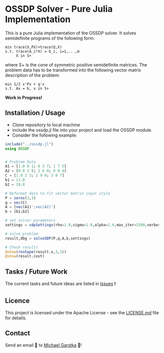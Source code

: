 # OSSDP Solver - Pure Julia Implementation
This is a pure Julia implementation of the OSSDP solver. It solves semidefinite programs of the following form:
```
min trace(X,PX)+trace(Q,X) 
s.t. trace(A_i*X) = b_i, i=1,...,m
     X in S+
```
where S+ is the cone of symmetric positive semidefinite matrices. The problem data has to be transformed into the following vector matrix description of the problem:
```
min 1/2 x'Px + q'x 
s.t. Ax = b, x in S+
```

**Work in Progress!**
## Installation / Usage
- Clone repository to local machine
- include the ossdp.jl file into your project and load the OSSDP module.
- Consider the following example:

```julia
include("../ossdp.jl")
using OSSDP


# Problem Data
A1 = [1.0 0 1; 0 3 7; 1 7 5]
A2 = [0.0 2 8; 2 6 0; 8 0 4]
C = [1.0 2 3; 2 9 0; 3 0 7]
b1 = 11.0
b2 = 19.0

# Reformat data to fit vector matrix input style
P = zeros(3,3)
q = vec(C)
A = [vec(A1)';vec(A2)']
b = [b1;b2]

# set solver parameters
settings = sdpSettings(rho=1.0,sigma=1.0,alpha=1.6,max_iter=2500,verbose=true)

# solve problem
result,dbg = solveSDP(P,q,A,b,settings)

# Check results
@show(reshape(result.x,3,3))
@show(result.cost)
```

## Tasks / Future Work
The current tasks and future ideas are listed in [Issues](https://github.com/oxfordcontrol/ossdp/issues) :exclamation:

## Licence
This project is licensed under the Apache License - see the [LICENSE.md](LICENSE.md) file for details.

## Contact
Send an email :email: to [Michael Garstka](mailto:michael.garstka@eng.ox.ac.uk) :rocket:!	
